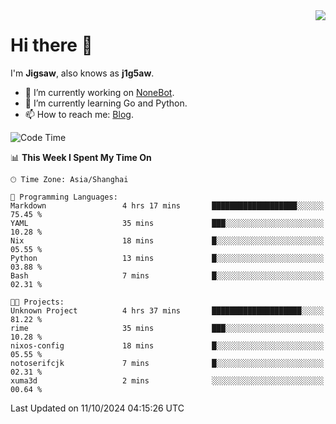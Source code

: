 <a href="#">
  <img align="right" src="https://github-readme-stats.vercel.app/api?username=j1g5awi&count_private=true&show_icons=true&title_color=80070B&text_color=B3B3B3&bg_color=212121&icon_color=80070B" />
</a>

# Hi there 👋

I'm **Jigsaw**, also knows as **j1g5aw**.

- 🔭 I’m currently working on [NoneBot](https://github.com/nonebot).
- 🌱 I’m currently learning Go and Python.
- 📫 How to reach me: [Blog](https://blog.maddestroyer.xyz/).

<!--START_SECTION:waka-->
![Code Time](http://img.shields.io/badge/Code%20Time-1%2C768%20hrs%2048%20mins-blue)

📊 **This Week I Spent My Time On** 

```text
🕑︎ Time Zone: Asia/Shanghai

💬 Programming Languages: 
Markdown                 4 hrs 17 mins       ███████████████████░░░░░░   75.45 % 
YAML                     35 mins             ███░░░░░░░░░░░░░░░░░░░░░░   10.28 % 
Nix                      18 mins             █░░░░░░░░░░░░░░░░░░░░░░░░   05.55 % 
Python                   13 mins             █░░░░░░░░░░░░░░░░░░░░░░░░   03.88 % 
Bash                     7 mins              █░░░░░░░░░░░░░░░░░░░░░░░░   02.31 % 

🐱‍💻 Projects: 
Unknown Project          4 hrs 37 mins       ████████████████████░░░░░   81.22 % 
rime                     35 mins             ███░░░░░░░░░░░░░░░░░░░░░░   10.28 % 
nixos-config             18 mins             █░░░░░░░░░░░░░░░░░░░░░░░░   05.55 % 
notoserifcjk             7 mins              █░░░░░░░░░░░░░░░░░░░░░░░░   02.31 % 
xuma3d                   2 mins              ░░░░░░░░░░░░░░░░░░░░░░░░░   00.64 % 
```


 Last Updated on 11/10/2024 04:15:26 UTC
<!--END_SECTION:waka-->
